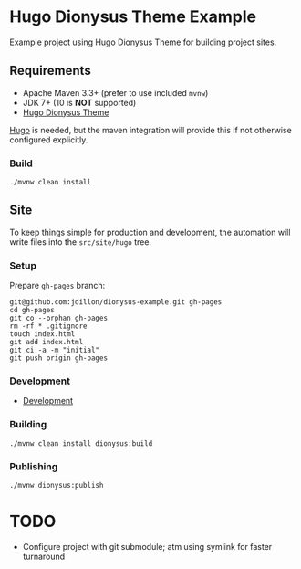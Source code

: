 # Hugo Dionysus Theme Example

Example project using Hugo Dionysus Theme for building project sites.

## Requirements

* Apache Maven 3.3+ (prefer to use included `mvnw`)
* JDK 7+ (10 is **NOT** supported)
* [Hugo Dionysus Theme](https://github.com/jdillon/hugo-dionysus-theme)

[Hugo](https://gohugo.io/getting-started/installing/) is needed, but the maven integration will provide this if
not otherwise configured explicitly.

### Build

    ./mvnw clean install

## Site 

To keep things simple for production and development, the automation will write files into the `src/site/hugo` tree.
 
### Setup

Prepare `gh-pages` branch:

    git@github.com:jdillon/dionysus-example.git gh-pages
    cd gh-pages
    git co --orphan gh-pages
    rm -rf * .gitignore
    touch index.html
    git add index.html
    git ci -a -m "initial"
    git push origin gh-pages

### Development

* [Development](src/site/hugo/README.md)

### Building

    ./mvnw clean install dionysus:build
    
### Publishing

    ./mvnw dionysus:publish

# TODO

* Configure project with git submodule; atm using symlink for faster turnaround 
